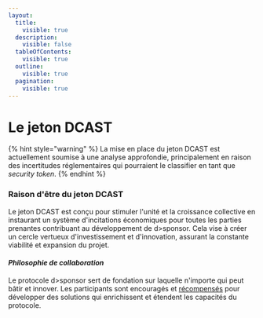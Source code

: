 ```yaml
---
layout:
  title:
    visible: true
  description:
    visible: false
  tableOfContents:
    visible: true
  outline:
    visible: true
  pagination:
    visible: true
---
```


# Le jeton DCAST

{% hint style="warning" %}
La mise en place du jeton DCAST est actuellement soumise à une analyse approfondie, principalement en raison des incertitudes réglementaires qui pourraient le classifier en tant que _security token_.
{% endhint %}

### Raison d'être du jeton DCAST

Le jeton DCAST est conçu pour stimuler l'unité et la croissance collective en instaurant un système d'incitations économiques pour toutes les parties prenantes contribuant au développement de d>sponsor. Cela vise à créer un cercle vertueux d'investissement et d'innovation, assurant la constante viabilité et expansion du projet.&#x20;

#### _Philosophie de collaboration_

Le protocole d>sponsor sert de fondation sur laquelle n'importe qui peut bâtir et innover. Les participants sont encouragés et [récompensés](tokenomics/distribution-des-commissions.md) pour développer des solutions qui enrichissent et étendent les capacités du protocole.
